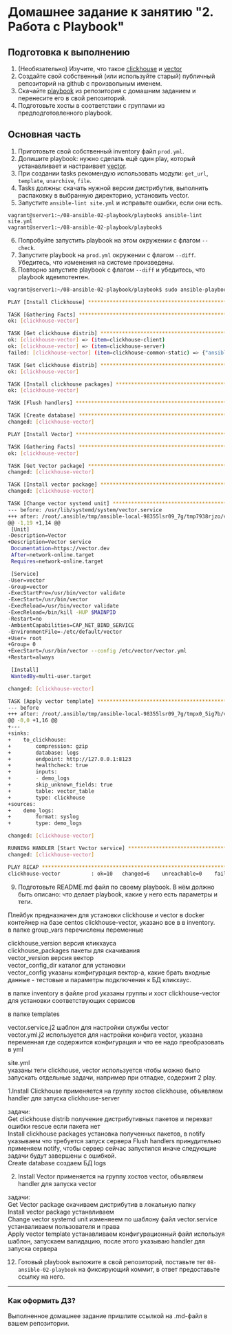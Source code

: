# Домашнее задание к занятию "2. Работа с Playbook"

## Подготовка к выполнению

1. (Необязательно) Изучите, что такое [clickhouse](https://www.youtube.com/watch?v=fjTNS2zkeBs) и [vector](https://www.youtube.com/watch?v=CgEhyffisLY)
2. Создайте свой собственный (или используйте старый) публичный репозиторий на github с произвольным именем.
3. Скачайте [playbook](./playbook/) из репозитория с домашним заданием и перенесите его в свой репозиторий.
4. Подготовьте хосты в соответствии с группами из предподготовленного playbook.

## Основная часть

1. Приготовьте свой собственный inventory файл `prod.yml`.
2. Допишите playbook: нужно сделать ещё один play, который устанавливает и настраивает [vector](https://vector.dev).
3. При создании tasks рекомендую использовать модули: `get_url`, `template`, `unarchive`, `file`.
4. Tasks должны: скачать нужной версии дистрибутив, выполнить распаковку в выбранную директорию, установить vector.
5. Запустите `ansible-lint site.yml` и исправьте ошибки, если они есть.
```
vagrant@server1:~/08-ansible-02-playbook/playbook$ ansible-lint site.yml
vagrant@server1:~/08-ansible-02-playbook/playbook$
```
6. Попробуйте запустить playbook на этом окружении с флагом `--check`.
7. Запустите playbook на `prod.yml` окружении с флагом `--diff`. Убедитесь, что изменения на системе произведены.
8. Повторно запустите playbook с флагом `--diff` и убедитесь, что playbook идемпотентен.
``` bash
vagrant@server1:~/08-ansible-02-playbook/playbook$ sudo ansible-playbook -i inventory/prod.yml site.yml --diff

PLAY [Install Clickhouse] ***********************************************************************************************************************

TASK [Gathering Facts] **************************************************************************************************************************
ok: [clickhouse-vector]

TASK [Get clickhouse distrib] *******************************************************************************************************************
ok: [clickhouse-vector] => (item=clickhouse-client)
ok: [clickhouse-vector] => (item=clickhouse-server)
failed: [clickhouse-vector] (item=clickhouse-common-static) => {"ansible_loop_var": "item", "changed": false, "dest": "./clickhouse-common-static-22.3.3.44.rpm", "elapsed": 0, "gid": 0, "group": "root", "item": "clickhouse-common-static", "mode": "0644", "msg": "Request failed", "owner": "root", "response": "HTTP Error 404: Not Found", "size": 246310036, "state": "file", "status_code": 404, "uid": 0, "url": "https://packages.clickhouse.com/rpm/stable/clickhouse-common-static-22.3.3.44.noarch.rpm"}

TASK [Get clickhouse distrib] *******************************************************************************************************************
ok: [clickhouse-vector]

TASK [Install clickhouse packages] **************************************************************************************************************
ok: [clickhouse-vector]

TASK [Flush handlers] ***************************************************************************************************************************

TASK [Create database] **************************************************************************************************************************
changed: [clickhouse-vector]

PLAY [Install Vector] ***************************************************************************************************************************

TASK [Gathering Facts] **************************************************************************************************************************
ok: [clickhouse-vector]

TASK [Get Vector package] ***********************************************************************************************************************
changed: [clickhouse-vector]

TASK [Install vector package] *******************************************************************************************************************
changed: [clickhouse-vector]

TASK [Change vector systemd unit] ***************************************************************************************************************
--- before: /usr/lib/systemd/system/vector.service
+++ after: /root/.ansible/tmp/ansible-local-98355lsr09_7g/tmp7938rjzo/vector.service.j2
@@ -1,19 +1,14 @@
 [Unit]
-Description=Vector
+Description=Vector service
 Documentation=https://vector.dev
 After=network-online.target
 Requires=network-online.target

 [Service]
-User=vector
-Group=vector
-ExecStartPre=/usr/bin/vector validate
-ExecStart=/usr/bin/vector
-ExecReload=/usr/bin/vector validate
-ExecReload=/bin/kill -HUP $MAINPID
-Restart=no
-AmbientCapabilities=CAP_NET_BIND_SERVICE
-EnvironmentFile=-/etc/default/vector
+User= root
+Group= 0
+ExecStart=/usr/bin/vector --config /etc/vector/vector.yml
+Restart=always

 [Install]
 WantedBy=multi-user.target

changed: [clickhouse-vector]

TASK [Apply vector template] ********************************************************************************************************************
--- before
+++ after: /root/.ansible/tmp/ansible-local-98355lsr09_7g/tmpx0_5ig7b/vector.yml.j2
@@ -0,0 +1,16 @@
+---
+sinks:
+    to_clickhouse:
+        compression: gzip
+        database: logs
+        endpoint: http://127.0.0.1:8123
+        healthcheck: true
+        inputs:
+        - demo_logs
+        skip_unknown_fields: true
+        table: vector_table
+        type: clickhouse
+sources:
+    demo_logs:
+        format: syslog
+        type: demo_logs

changed: [clickhouse-vector]

RUNNING HANDLER [Start Vector service] **********************************************************************************************************
changed: [clickhouse-vector]

PLAY RECAP **************************************************************************************************************************************
clickhouse-vector          : ok=10   changed=6    unreachable=0    failed=0    skipped=0    rescued=1    ignored=0

```
9. Подготовьте README.md файл по своему playbook. В нём должно быть описано: что делает playbook, какие у него есть параметры и теги.  

Плейбук предназначен для установки clickhouse и vector в docker контейнер на базе centos clickhouse-vector, указано все в в inventory.  
в папке group_vars перечислены переменные  

clickhouse_version версия кликхауса  
clickhouse_packages пакеты для скачивания  
vector_version версия вектор  
vector_config_dir каталог для установки  
vector_config указаны конфигурация вектор-а, какие брать входные данные - тестовые и параметры подключения к БД кликхаус.    

в папке inventory в файле prod указаны группы и хост clickhouse-vector  для установки соответствующих сервисов  

в папке templates  

vector.service.j2 шаблон для настройки службы vector  
vector.yml.j2 используется для настройки конфига vector, указана переменная где содержится конфигурация и что ее надо преобразовать в yml   

site.yml  
указаны теги clickhouse, vector используется чтобы можно было запускать отдельные задачи, например при отладке, содержит 2 play.  

1.Install Clickhouse применяется на группу хостов clickhouse, объявляем handler для запуска clickhouse-server  

задачи:  
Get clickhouse distrib получение дистрибутивных пакетов и перехват ошибки rescue если пакета нет  
Install clickhouse packages установка полученных пакетов, в notify указываем что требуется запуск сервера
Flush handlers принудительно применяем notify, чтобы сервер сейчас запустился иначе 
следующие задачи будут завершены с ошибкой.   
Create database создаем БД logs  

2. Install Vector применяется на группу хостов vector, объявляем handler для запуска vector  

задачи:  
Get Vector package скачиваем дистрибутив в локальную папку  
Install vector package устанвливаем  
Change vector systemd unit изменяеем по шаблону файл vector.service устанваливаем пользователя и права  
Apply vector template устанавливаем конфигурационный файл используя шаблон, запускаем валидацию, после этого указываю handler для запуска сервера

12. Готовый playbook выложите в свой репозиторий, поставьте тег `08-ansible-02-playbook` на фиксирующий коммит, в ответ предоставьте ссылку на него.

---

### Как оформить ДЗ?

Выполненное домашнее задание пришлите ссылкой на .md-файл в вашем репозитории.
